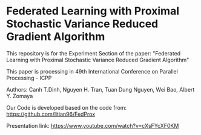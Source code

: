 # Federated Learning with Proximal Stochastic Variance Reduced Gradient Algorithm

This repository is for the Experiment Section of the paper: "Federated Learning with Proximal Stochastic Variance Reduced Gradient Algorithm"

This paper is processing in 49th International Conference on Parallel Processing - ICPP

Authors:
Canh T.Dinh, Nguyen H. Tran, Tuan Dung Nguyen, Wei Bao, Albert Y. Zomaya


Our Code is developed based on the code from: 
https://github.com/litian96/FedProx

Presentation link:
https://www.youtube.com/watch?v=cXsFYcXF0KM
